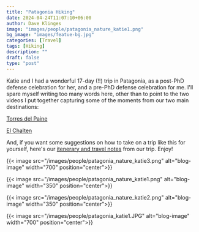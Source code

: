 ```yaml
---
title: "Patagonia Hiking"
date: 2024-04-24T11:07:10+06:00
author: Dave Klinges
image: "images/people/patagonia_nature_katie1.png"
bg_image: "images/featue-bg.jpg"
categories: [Travel]
tags: [Hiking]
description: ""
draft: false
type: "post"
---
```


Katie and I had a wonderful 17-day (!!) trip in Patagonia, as a post-PhD defense celebration for her, and a pre-PhD defense celebration for me. I'll spare myself writing too many words here, other than to point to the two videos I put together capturing some of the moments from our two main destinations:

[Torres del Paine](https://www.youtube.com/watch?v=5YdQFQhh_lQ)

[El Chalten](lINK)

And, if you want some suggestions on how to take on a trip like this for yourself, here's our [itenerary and travel notes](https://docs.google.com/document/d/1bkl3aK42iHjrYrkICOVmxQhfCRS7NErih8ATz_io8uo/edit?usp=sharing) from our trip. Enjoy!

{{< image src="/images/people/patagonia_nature_katie3.png" alt="blog-image" width="700" position="center">}}

{{< image src="/images/people/patagonia_nature_katie1.png" alt="blog-image" width="350" position="center">}}

{{< image src="/images/people/patagonia_nature_katie2.png" alt="blog-image" width="350" position="center">}}

{{< image src="/images/people/patagonia_katie1.JPG" alt="blog-image" width="700" position="center">}}

<br>
<br>
